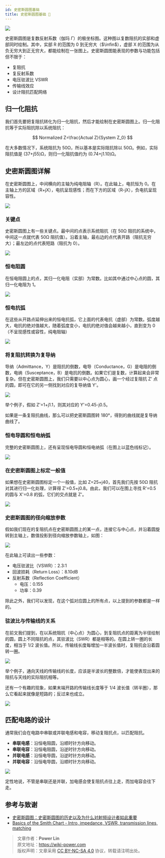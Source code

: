 ```yaml
---
id: 史密斯圆图基础
title: 史密斯圆图基础 🚧
---
```


![](https://cos.wiki-power.com/img/20220601144205.jpg)

史密斯圆图是复数反射系数（伽玛 $\Gamma$）的极坐标图。这种图以复数阻抗的实部和虚部同时绘制。其中，实部 R 的范围为 0 到无穷大（$\infin$），虚部 X 的范围为从负无穷大到正无穷大，都能绘制在一张图上。史密斯圆图能表现的参数与功能包括但不限于：

- 复阻抗
- 复反射系数
- 电压驻波比 VSWR
- 传输线效应
- 设计阻抗匹配网络

## 归一化阻抗

我们首先要把复阻抗转化为归一化阻抗，然后才能绘制在史密斯圆图上。归一化阻抗等于实际阻抗除以系统阻抗：

$$
Normalized Z=\frac{Actual Z}{System Z_0}
$$

在大多数情况下，系统阻抗为 50Ω，所以基本是实际阻抗除以 50Ω。例如，实际阻抗值是 (37+j55)Ω，则归一化阻抗值约为 (0.74+j1.10)Ω。

## 史密斯圆图详解

在史密斯圆图上，中间横向的主轴为纯电阻轴（R）。在此轴上，电抗恒为 0。在主轴上方的区域（R+jX），电抗呈现感性；而在下方的区域（R-jX），负电抗呈现容性。

![](https://cos.wiki-power.com/img/20220531174443.png)

### 关键点

史密斯圆图上有一些关键点。最中间的点表示系统阻抗（在 50Ω 阻抗的系统中，中间这一点就代表 50Ω 阻抗值）。沿着主轴，最右边的点代表开路（阻抗无穷大）；最左边的点代表短路（阻抗为 0）。

![](https://cos.wiki-power.com/img/20220531174646.png)

### 恒电阻圆

在恒电阻圆上的点，其归一化电阻（实部）为常数。比如其中通过中心点的圆，其归一化电阻为 1。

![](https://cos.wiki-power.com/img/20220531174740.png)

### 恒电抗弧

在这些从开路点延伸出来的恒电抗弧，它上面的代表电抗（虚部）为常数。弧度越大，电抗的绝对值越大，随着弧度变小，电抗的绝对值会越来越小，直到变为 0（不呈现感性或容性，纯电阻轴）

![](https://cos.wiki-power.com/img/20220601095402.png)

### 将复阻抗转换为复导纳

导纳（Admittance，Y）是阻抗的倒数，电导（Conductance，G）是电阻的倒数，电纳（Susceptance，B）是电抗的倒数。如果它们是复数，计算起来会非常复杂。但在史密斯圆图上，我们只需要以中心点为圆心，画一个经过复阻抗 Z' 点的圆，即可在它的另一侧找到对应的复导纳值 Y'。

![](https://cos.wiki-power.com/img/20220601103327.png)

举个例子，假如 Z'=1+j1.1，则其对应的 Y'=0.45-j0.5。

如果是一条复阻抗曲线，那么可以把史密斯圆图转 180°，得到的曲线就是复导纳曲线了。

### 恒电导圆和恒电纳弧

完整的史密斯圆图上，还有呈现恒电导圆和恒电纳弧（在图上以蓝色线标记）。

![](https://cos.wiki-power.com/img/20220601144830.png)

### 在史密斯圆图上标定一般值

如果想在史密斯圆图标定一个一般值，比如 Z=25+j40，首先我们先按 50Ω 阻抗对其进行归一化处理，计算得 Z'=0.5+j0.8。由此，我们可以在图上寻找 R'=0.5 的圆与 X'=0.8 的弧，它们的交点就是 Z'。

![](https://cos.wiki-power.com/img/20220601101322.png)

### 史密斯圆图的径向缩放参数

假如我们现在的复阻抗点在史密斯圆图上的某一点，连接它与中心点，并沿着圆旋转到主轴上，数值投影到径向缩放参数轴上，如图：

![](https://cos.wiki-power.com/img/20220601170455.png)

在此轴上可读出一些参数：

- 电压驻波比（VSWR）：2.3:1
- 回波损耗（Return Loss）：8.10dB
- 反射系数（Reflection Coefficient）
  - 电压：0.155
  - 功率：0.39

除此之外，我们可以发现，在这个弧对应圆上的所有点，以上提到的参数都是一样的。

### 驻波比与传输线的关系

在前文我们提到，在以系统阻抗（中心点）为圆心，到复阻抗点的距离为半径绘制的圆，圆上不同阻抗的点，其驻波比（SWR）都是相等的。在圆上转一圈的长度，相当于 1/2 波长值。所以，传输线长度每增加一半波长值时，复阻抗会沿着圆转一圈。

![](https://cos.wiki-power.com/img/20220601172933.png)

举个例子，通向天线的传输线的长度，应该是半波长的整数倍，才能使表现出来的阻抗与天线的实际阻抗相等。

还有一个有趣的现象，如果末端开路的传输线长度等于 1/4 波长值（转半圈），那么它看起来就像是短路的；反过来也成立。

![](https://cos.wiki-power.com/img/20220601172903.png)

## 匹配电路的设计

通常我们会在电路中串联或并联电感和电容，移动复阻抗点，以匹配阻抗。

- **串联电感**：沿恒电阻圆，沿顺时针方向移动。
- **串联电容**：沿恒电阻圆，沿逆时针方向移动。
- **并联电感**：沿恒电导圆，沿逆时针方向移动。
- **并联电容**：沿恒电导圆，沿顺时针方向移动。

![](https://cos.wiki-power.com/img/20220601162955.png)

定性地说，不管是串联还是并联，加电感会使复阻抗点往上走，而加电容会往下走。





## 参考与致谢

- [史密斯圆图：史密斯圆图的历史以及为什么对射频设计者如此重要](https://www.digikey.cn/zh/blog/the-smith-chart-its-history-and-why-its-so-important)
- [Basics of the Smith Chart - Intro, impedance, VSWR, transmission lines, matching](https://www.youtube.com/watch?v=TsXd6GktlYQ&list=PL4ZSD4omd_AzQ7T0Dt4zTBW8sHLQHjqMQ&index=7)

> 文章作者：**Power Lin**  
> 原文地址：<https://wiki-power.com>  
> 版权声明：文章采用 [CC BY-NC-SA 4.0](https://creativecommons.org/licenses/by/4.0/deed.zh) 协议，转载请注明出处。
